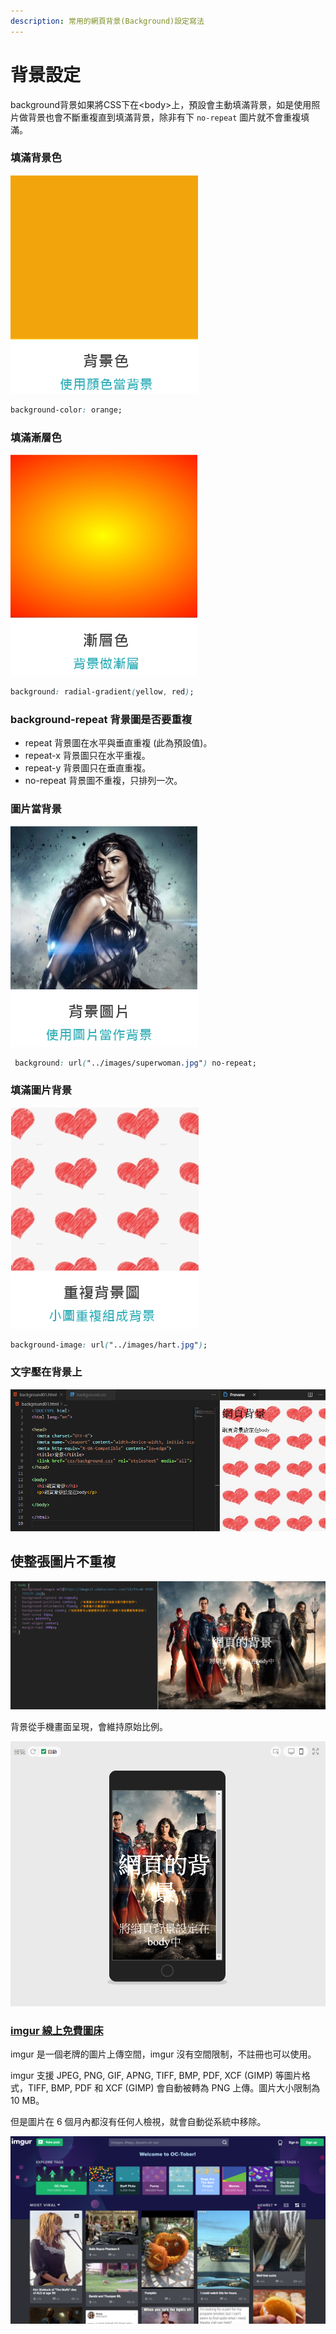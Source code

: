 ```yaml
---
description: 常用的網頁背景(Background)設定寫法
---
```


# 背景設定

background背景如果將CSS下在&lt;body&gt;上，預設會主動填滿背景，如是使用照片做背景也會不斷重複直到填滿背景，除非有下 `no-repeat` 圖片就不會重複填滿。

### 填滿背景色

![](../.gitbook/assets/image%20%2823%29.png)

```css
background-color: orange;
```

### 填滿漸層色

![](../.gitbook/assets/image%20%2811%29.png)

```css
background: radial-gradient(yellow, red);
```

### **background-repeat** 背景圖是否要重複

* repeat 背景圖在水平與垂直重複 \(此為預設值\)。
* repeat-x 背景圖只在水平重複。
* repeat-y 背景圖只在垂直重複。
* no-repeat 背景圖不重複，只排列一次。

### 圖片當背景

![](../.gitbook/assets/image%20%2837%29.png)

```css
 background: url("../images/superwoman.jpg") no-repeat;
```

### 填滿圖片背景

![](../.gitbook/assets/image%20%2836%29.png)

```css
background-image: url("../images/hart.jpg");
```

### 文字壓在背景上

![](../.gitbook/assets/image%20%2822%29.png)

## 使整張圖片不重複

![](../.gitbook/assets/b01.jpg)

背景從手機畫面呈現，會維持原始比例。

![](../.gitbook/assets/image%20%2840%29.png)

###  [imgur 線上免費圖床](https://imgur.com/)

 imgur 是一個老牌的圖片上傳空間，imgur 沒有空間限制，不註冊也可以使用。

imgur 支援 JPEG, PNG, GIF, APNG, TIFF, BMP, PDF, XCF \(GIMP\) 等圖片格式，TIFF, BMP, PDF 和 XCF \(GIMP\) 會自動被轉為 PNG 上傳。圖片大小限制為 10 MB。

但是圖片在 6 個月內都沒有任何人檢視，就會自動從系統中移除。

![](../.gitbook/assets/image%20%2826%29.png)

